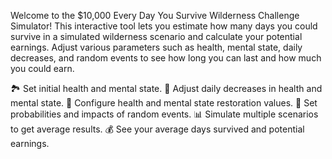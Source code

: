 Welcome to the $10,000 Every Day You Survive Wilderness Challenge Simulator! This interactive tool lets you estimate how many days you could survive in a simulated wilderness scenario and calculate your potential earnings. Adjust various parameters such as health, mental state, daily decreases, and random events to see how long you can last and how much you could earn.

🏞️ Set initial health and mental state.
🧠 Adjust daily decreases in health and mental state.
🔄 Configure health and mental state restoration values.
🎲 Set probabilities and impacts of random events.
📊 Simulate multiple scenarios to get average results.
💰 See your average days survived and potential earnings.

